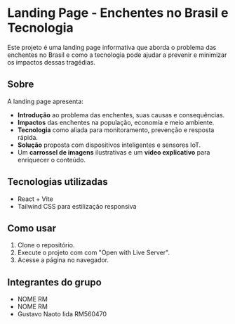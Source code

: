 # Landing Page - Enchentes no Brasil e Tecnologia

Este projeto é uma landing page informativa que aborda o problema das enchentes no Brasil e como a tecnologia pode ajudar a prevenir e minimizar os impactos dessas tragédias.

## Sobre

A landing page apresenta:

- **Introdução** ao problema das enchentes, suas causas e consequências.
- **Impactos** das enchentes na população, economia e meio ambiente.
- **Tecnologia** como aliada para monitoramento, prevenção e resposta rápida.
- **Solução** proposta com dispositivos inteligentes e sensores IoT.
- Um **carrossel de imagens** ilustrativas e um **vídeo explicativo** para enriquecer o conteúdo.

## Tecnologias utilizadas

- React + Vite
- Tailwind CSS para estilização responsiva

## Como usar

1. Clone o repositório.
3. Execute o projeto com com "Open with Live Server".
4. Acesse a página no navegador.

## Integrantes do grupo

- NOME RM
- NOME RM
- Gustavo Naoto Iida RM560470